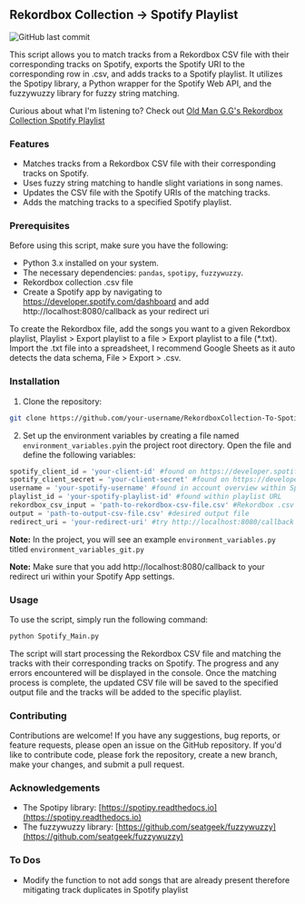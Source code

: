 ## Rekordbox Collection -> Spotify Playlist

![GitHub last commit](https://img.shields.io/github/last-commit/oldman-gg/Rekordbox-Spotify-URI-Finder)

This script allows you to match tracks from a Rekordbox CSV file with their corresponding tracks on Spotify, exports the Spotify URI to the corresponding row in .csv, and adds tracks to a Spotify playlist. It utilizes the Spotipy library, a Python wrapper for the Spotify Web API, and the fuzzywuzzy library for fuzzy string matching.

Curious about what I'm listening to?  Check out
[Old Man G.G's Rekordbox Collection Spotify Playlist](https://open.spotify.com/playlist/0OC6SFLZ1RQ10WGwCkGRG9)
### Features
- Matches tracks from a Rekordbox CSV file with their corresponding tracks on Spotify.
- Uses fuzzy string matching to handle slight variations in song names.
- Updates the CSV file with the Spotify URIs of the matching tracks.
- Adds the matching tracks to a specified Spotify playlist.

### Prerequisites
Before using this script, make sure you have the following:

- Python 3.x installed on your system.
- The necessary dependencies: `pandas`, `spotipy`, `fuzzywuzzy`.
- Rekordbox collection .csv file
- Create a Spotify app by navigating to https://developer.spotify.com/dashboard and add http://localhost:8080/callback as your redirect uri

To create the Rekordbox file, add the songs you want to a given Rekordbox playlist, Playlist > Export playlist to a file > Export playlist to a file (*.txt).
Import the .txt file into a spreadsheet, I recommend Google Sheets as it auto detects the data schema, File > Export > .csv.  
  

### Installation
1. Clone the repository:

```bash
git clone https://github.com/your-username/RekordboxCollection-To-SpotifyPlaylist.git
```

2. Set up the environment variables by creating a file named `environment_variables.py`in the project root directory. Open the file and define the following variables:
```python
spotify_client_id = 'your-client-id' #found on https://developer.spotify.com/
spotify_client_secret = 'your-client-secret' #found on https://developer.spotify.com/
username = 'your-spotify-username' #found in account overview within Spotify profile
playlist_id = 'your-spotify-playlist-id' #found within playlist URL
rekordbox_csv_input = 'path-to-rekordbox-csv-file.csv' #Rekordbox .csv
output = 'path-to-output-csv-file.csv' #desired output file
redirect_uri = 'your-redirect-uri' #try http://localhost:8080/callback
```
**Note:** In the project, you will see an example `environment_variables.py` titled `environment_variables_git.py`

**Note:** Make sure that you add http://localhost:8080/callback to your redirect uri within your Spotify App settings.

### Usage
To use the script, simply run the following command:
```bash
python Spotify_Main.py
```
The script will start processing the Rekordbox CSV file and matching the tracks with their corresponding tracks on Spotify. The progress and any errors encountered will be displayed in the console. Once the matching process is complete, the updated CSV file will be saved to the specified output file and the tracks will be added to the specific playlist.
### Contributing

Contributions are welcome! If you have any suggestions, bug reports, or feature requests, please open an issue on the GitHub repository. If you'd like to contribute code, please fork the repository, create a new branch, make your changes, and submit a pull request.

### Acknowledgements

- The Spotipy library: [https://spotipy.readthedocs.io](https://spotipy.readthedocs.io)
- The fuzzywuzzy library: [https://github.com/seatgeek/fuzzywuzzy](https://github.com/seatgeek/fuzzywuzzy)

### To Dos
- Modify the function to not add songs that are already present therefore mitigating track duplicates in Spotify playlist
